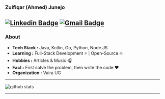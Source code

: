 ### Zulfiqar (Ahmed) Junejo
[![Linkedin Badge](https://img.shields.io/badge/-Zulfiqar_Junejo-blue?style=flat-square&logo=Linkedin&logoColor=white&link=https://www.linkedin.com/in/ishagupta20//)](https://www.linkedin.com/in/zulfiqarjunejo/) [![Gmail Badge](https://img.shields.io/badge/-zulfiqarjunejo@live.com-c14438?style=flat-square&logo=Gmail&logoColor=white&link=mailto:zulfiqarjunejo@live.com)](mailto:zulfiqarjunejo@live.com)
---------------------------------------------------------------------------------------------------------------------------------------------------------------------------------
### About

-  **Tech Stack :** Java, Kotlin, Go, Python, Node.JS
-  **Learning :** Full-Stack Development :zap: | Open-Source :fire:	
-  **Hobbies :** Articles & Music :headphones:
-  **Fact :** First solve the problem, then write the code :heart: 
-  **Organization :** Vaira UG

---------------------------------------------------------------------------------------------------------------------------------------------------------------------------------

![github stats](https://github-readme-stats.vercel.app/api?username=zulfiqarjunejo&show_icons=true)

---------------------------------------------------------------------------------------------------------------------------------------------------------------------------------

